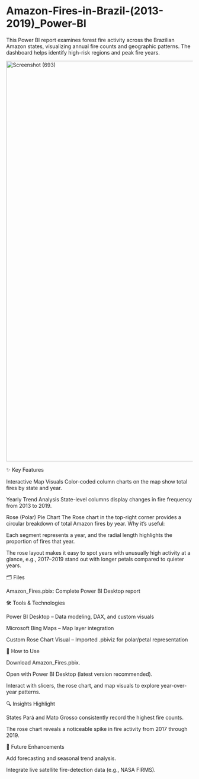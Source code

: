 # Amazon-Fires-in-Brazil-(2013-2019)_Power-BI

This Power BI report examines forest fire activity across the Brazilian Amazon states, visualizing annual fire counts and geographic patterns.
The dashboard helps identify high-risk regions and peak fire years.

<img width="1920" height="1080" alt="Screenshot (693)" src="https://github.com/user-attachments/assets/31b7c8a2-6f94-4b62-aabd-1fb4188810ed" />

✨ Key Features

Interactive Map Visuals
Color-coded column charts on the map show total fires by state and year.

Yearly Trend Analysis
State-level columns display changes in fire frequency from 2013 to 2019.

Rose (Polar) Pie Chart
The Rose chart in the top-right corner provides a circular breakdown of total Amazon fires by year.
Why it’s useful:

Each segment represents a year, and the radial length highlights the proportion of fires that year.

The rose layout makes it easy to spot years with unusually high activity at a glance, e.g., 2017–2019 stand out with longer petals compared to quieter years.

🗂 Files

Amazon_Fires.pbix: Complete Power BI Desktop report

🛠️ Tools & Technologies

Power BI Desktop – Data modeling, DAX, and custom visuals

Microsoft Bing Maps – Map layer integration

Custom Rose Chart Visual – Imported .pbiviz for polar/petal representation

🚀 How to Use

Download Amazon_Fires.pbix.

Open with Power BI Desktop (latest version recommended).

Interact with slicers, the rose chart, and map visuals to explore year-over-year patterns.

🔍 Insights Highlight

States Pará and Mato Grosso consistently record the highest fire counts.

The rose chart reveals a noticeable spike in fire activity from 2017 through 2019.

📌 Future Enhancements

Add forecasting and seasonal trend analysis.

Integrate live satellite fire-detection data (e.g., NASA FIRMS).
